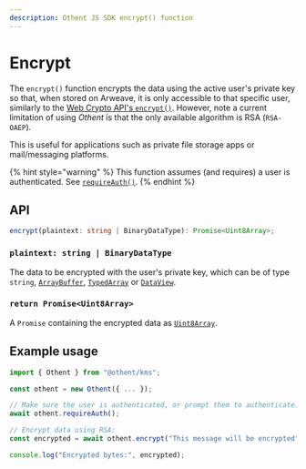 ```yaml
---
description: Othent JS SDK encrypt() function
---
```


# Encrypt

The `encrypt()` function encrypts the data using the active user's private key so that, when stored on Arweave, it is
only accessible to that specific user, similarly to the
[Web Crypto API's `encrypt()`](https://developer.mozilla.org/en-US/docs/Web/API/SubtleCrypto/encrypt). However, note
a current limitation of using _Othent_ is that the only available algorithm is RSA (`RSA-OAEP`).

This is useful for applications such as private file storage apps or mail/messaging platforms.

{% hint style="warning" %}
This function assumes (and requires) a user is authenticated. See [`requireAuth()`](require-auth.md).
{% endhint %}

## API

```ts
encrypt(plaintext: string | BinaryDataType): Promise<Uint8Array>;
```

### `plaintext: string | BinaryDataType`

The data to be encrypted with the user's private key, which can be of type `string`, [`ArrayBuffer`](https://developer.mozilla.org/en-US/docs/Web/JavaScript/Reference/Global\_Objects/ArrayBuffer), [`TypedArray`](https://developer.mozilla.org/en-US/docs/Web/JavaScript/Reference/Global\_Objects/TypedArray) or [`DataView`](https://developer.mozilla.org/en-US/docs/Web/JavaScript/Reference/Global\_Objects/DataView).

### `return Promise<Uint8Array>`

A `Promise` containing the encrypted data as [`Uint8Array`](https://developer.mozilla.org/en-US/docs/Web/JavaScript/Reference/Global_Objects/Uint8Array).

## Example usage

```typescript
import { Othent } from "@othent/kms";

const othent = new Othent({ ... });

// Make sure the user is authenticated, or prompt them to authenticate:
await othent.requireAuth();

// Encrypt data using RSA:
const encrypted = await othent.encrypt("This message will be encrypted");

console.log("Encrypted bytes:", encrypted);
```
